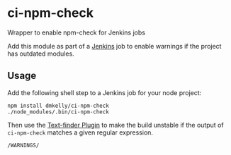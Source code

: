 # ci-npm-check

Wrapper to enable npm-check for Jenkins jobs

Add this module as part of a [Jenkins](https://jenkins.io/) job to enable warnings
if the project has outdated modules.

## Usage

Add the following shell step to a Jenkins job for your node project:

```
npm install dmkelly/ci-npm-check
./node_modules/.bin/ci-npm-check
```

Then use the [Text-finder Plugin](https://wiki.jenkins-ci.org/display/JENKINS/Text-finder+Plugin) to make the build unstable if the output of `ci-npm-check` matches a given regular expression.

```
/WARNINGS/
```

